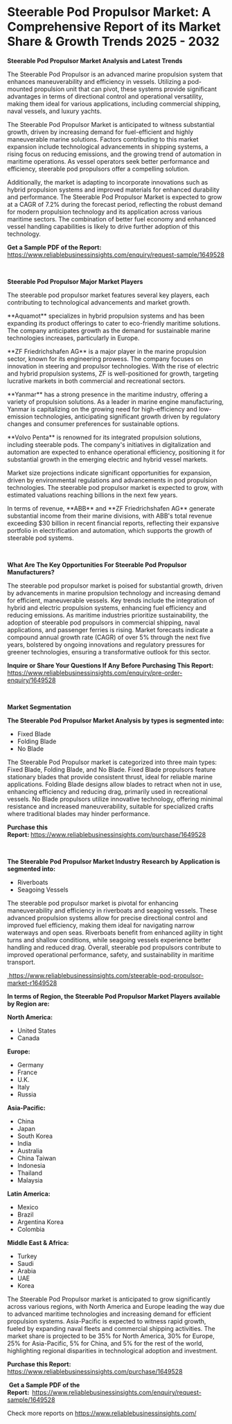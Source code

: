 <p><h1>Steerable Pod Propulsor Market: A Comprehensive Report of its Market Share & Growth Trends 2025 - 2032</h1></p><p><strong>Steerable Pod Propulsor Market Analysis and Latest Trends</strong></p>
<p><p>The Steerable Pod Propulsor is an advanced marine propulsion system that enhances maneuverability and efficiency in vessels. Utilizing a pod-mounted propulsion unit that can pivot, these systems provide significant advantages in terms of directional control and operational versatility, making them ideal for various applications, including commercial shipping, naval vessels, and luxury yachts. </p><p>The Steerable Pod Propulsor Market is anticipated to witness substantial growth, driven by increasing demand for fuel-efficient and highly maneuverable marine solutions. Factors contributing to this market expansion include technological advancements in shipping systems, a rising focus on reducing emissions, and the growing trend of automation in maritime operations. As vessel operators seek better performance and efficiency, steerable pod propulsors offer a compelling solution.</p><p>Additionally, the market is adapting to incorporate innovations such as hybrid propulsion systems and improved materials for enhanced durability and performance. The Steerable Pod Propulsor Market is expected to grow at a CAGR of 7.2% during the forecast period, reflecting the robust demand for modern propulsion technology and its application across various maritime sectors. The combination of better fuel economy and enhanced vessel handling capabilities is likely to drive further adoption of this technology.</p></p>
<p><strong>Get a Sample PDF of the Report:&nbsp;</strong> <a href="https://www.reliablebusinessinsights.com/enquiry/request-sample/1649528?utm_campaign=3385&utm_medium=2&utm_source=Github&utm_content=ia&utm_term=26032025&utm_id=steerable-pod-propulsor">https://www.reliablebusinessinsights.com/enquiry/request-sample/1649528</a></p>
<p>&nbsp;</p>
<p><strong>Steerable Pod Propulsor Major Market Players</strong></p>
<p><p>The steerable pod propulsor market features several key players, each contributing to technological advancements and market growth. </p><p>**Aquamot** specializes in hybrid propulsion systems and has been expanding its product offerings to cater to eco-friendly maritime solutions. The company anticipates growth as the demand for sustainable marine technologies increases, particularly in Europe.</p><p>**ZF Friedrichshafen AG** is a major player in the marine propulsion sector, known for its engineering prowess. The company focuses on innovation in steering and propulsor technologies. With the rise of electric and hybrid propulsion systems, ZF is well-positioned for growth, targeting lucrative markets in both commercial and recreational sectors.</p><p>**Yanmar** has a strong presence in the maritime industry, offering a variety of propulsion solutions. As a leader in marine engine manufacturing, Yanmar is capitalizing on the growing need for high-efficiency and low-emission technologies, anticipating significant growth driven by regulatory changes and consumer preferences for sustainable options.</p><p>**Volvo Penta** is renowned for its integrated propulsion solutions, including steerable pods. The company's initiatives in digitalization and automation are expected to enhance operational efficiency, positioning it for substantial growth in the emerging electric and hybrid vessel markets.</p><p>Market size projections indicate significant opportunities for expansion, driven by environmental regulations and advancements in pod propulsion technologies. The steerable pod propulsor market is expected to grow, with estimated valuations reaching billions in the next few years.</p><p>In terms of revenue, **ABB** and **ZF Friedrichshafen AG** generate substantial income from their marine divisions, with ABB's total revenue exceeding $30 billion in recent financial reports, reflecting their expansive portfolio in electrification and automation, which supports the growth of steerable pod systems.</p></p>
<p>&nbsp;</p>
<p><strong>What Are The Key Opportunities For Steerable Pod Propulsor Manufacturers?</strong></p>
<p><p>The steerable pod propulsor market is poised for substantial growth, driven by advancements in marine propulsion technology and increasing demand for efficient, maneuverable vessels. Key trends include the integration of hybrid and electric propulsion systems, enhancing fuel efficiency and reducing emissions. As maritime industries prioritize sustainability, the adoption of steerable pod propulsors in commercial shipping, naval applications, and passenger ferries is rising. Market forecasts indicate a compound annual growth rate (CAGR) of over 5% through the next five years, bolstered by ongoing innovations and regulatory pressures for greener technologies, ensuring a transformative outlook for this sector.</p></p>
<p><strong>Inquire or Share Your Questions If Any Before Purchasing This Report:</strong> <a href="https://www.reliablebusinessinsights.com/enquiry/pre-order-enquiry/1649528?utm_campaign=3385&utm_medium=2&utm_source=Github&utm_content=ia&utm_term=26032025&utm_id=steerable-pod-propulsor">https://www.reliablebusinessinsights.com/enquiry/pre-order-enquiry/1649528</a></p>
<p>&nbsp;</p>
<p><strong>Market Segmentation</strong></p>
<p><strong>The Steerable Pod Propulsor Market Analysis by types is segmented into:</strong></p>
<p><ul><li>Fixed Blade</li><li>Folding Blade</li><li>No Blade</li></ul></p>
<p><p>The Steerable Pod Propulsor market is categorized into three main types: Fixed Blade, Folding Blade, and No Blade. Fixed Blade propulsors feature stationary blades that provide consistent thrust, ideal for reliable marine applications. Folding Blade designs allow blades to retract when not in use, enhancing efficiency and reducing drag, primarily used in recreational vessels. No Blade propulsors utilize innovative technology, offering minimal resistance and increased maneuverability, suitable for specialized crafts where traditional blades may hinder performance.</p></p>
<p><strong>Purchase this Report:&nbsp;</strong><a href="https://www.reliablebusinessinsights.com/purchase/1649528?utm_campaign=3385&utm_medium=2&utm_source=Github&utm_content=ia&utm_term=26032025&utm_id=steerable-pod-propulsor">https://www.reliablebusinessinsights.com/purchase/1649528</a></p>
<p>&nbsp;</p>
<p><strong>The Steerable Pod Propulsor Market Industry Research by Application is segmented into:</strong></p>
<p><ul><li>Riverboats</li><li>Seagoing Vessels</li></ul></p>
<p><p>The steerable pod propulsor market is pivotal for enhancing maneuverability and efficiency in riverboats and seagoing vessels. These advanced propulsion systems allow for precise directional control and improved fuel efficiency, making them ideal for navigating narrow waterways and open seas. Riverboats benefit from enhanced agility in tight turns and shallow conditions, while seagoing vessels experience better handling and reduced drag. Overall, steerable pod propulsors contribute to improved operational performance, safety, and sustainability in maritime transport.</p></p>
<p><a href="https://www.reliablebusinessinsights.com/steerable-pod-propulsor-market-r1649528?utm_campaign=3385&utm_medium=2&utm_source=Github&utm_content=ia&utm_term=26032025&utm_id=steerable-pod-propulsor">&nbsp;https://www.reliablebusinessinsights.com/steerable-pod-propulsor-market-r1649528</a></p>
<p><strong>In terms of Region, the Steerable Pod Propulsor Market Players available by Region are:</strong></p>
<p>
    <p> <strong> North America: </strong>
        <ul>
            <li>United States</li>
            <li>Canada</li>
        </ul>
        </p> 
    <p> <strong> Europe: </strong>
        <ul>
            <li>Germany</li>
            <li>France</li>
            <li>U.K.</li>
            <li>Italy</li>
            <li>Russia</li>
        </ul>
        </p> 
    <p> <strong> Asia-Pacific: </strong>
        <ul>
            <li>China</li>
            <li>Japan</li>
            <li>South Korea</li>
            <li>India</li>
            <li>Australia</li>
            <li>China Taiwan</li>
            <li>Indonesia</li>
            <li>Thailand</li>
            <li>Malaysia</li>
        </ul>
        </p> 
    <p> <strong> Latin America: </strong>
        <ul>
            <li>Mexico</li>
            <li>Brazil</li>
            <li>Argentina Korea</li>
            <li>Colombia</li>
        </ul>
        </p> 
    <p> <strong> Middle East & Africa: </strong>
        <ul>
            <li>Turkey</li>
            <li>Saudi</li>
            <li>Arabia</li>
            <li>UAE</li>
            <li>Korea</li>
        </ul>
    </p>
    </p>
<p><p>The Steerable Pod Propulsor market is anticipated to grow significantly across various regions, with North America and Europe leading the way due to advanced maritime technologies and increasing demand for efficient propulsion systems. Asia-Pacific is expected to witness rapid growth, fueled by expanding naval fleets and commercial shipping activities. The market share is projected to be 35% for North America, 30% for Europe, 25% for Asia-Pacific, 5% for China, and 5% for the rest of the world, highlighting regional disparities in technological adoption and investment.</p></p>
<p><strong>Purchase this Report: </strong><a href="https://www.reliablebusinessinsights.com/purchase/1649528?utm_campaign=3385&utm_medium=2&utm_source=Github&utm_content=ia&utm_term=26032025&utm_id=steerable-pod-propulsor">https://www.reliablebusinessinsights.com/purchase/1649528</a></p>
<p>&nbsp;<strong>Get a Sample PDF of the Report:&nbsp;&nbsp;</strong><a href="https://www.reliablebusinessinsights.com/enquiry/request-sample/1649528?utm_campaign=3385&utm_medium=2&utm_source=Github&utm_content=ia&utm_term=26032025&utm_id=steerable-pod-propulsor">https://www.reliablebusinessinsights.com/enquiry/request-sample/1649528</a></p>
<p><strong></strong></p>
<p>Check more reports on <a href="https://www.reliablebusinessinsights.com/?utm_campaign=3385&utm_medium=2&utm_source=Github&utm_content=ia&utm_term=26032025&utm_id=steerable-pod-propulsor">https://www.reliablebusinessinsights.com/</a></p>